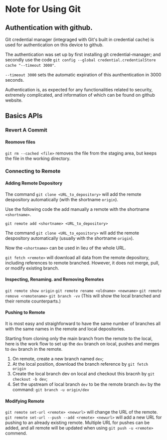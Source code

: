 # Note for Using Git

## Authentication with github.

Git credential manager (integraged with Git's built in credential cache) is used for authentication on this device to github.

The authentication was set up by first installing git credential-manager; and secondly use the code 
`git config --global credential.credentialStore cache "--timeout 3000"`. 

`--timeout 3000` sets the automatic expiration of this aunthentication in 3000 seconds.

Authentication is, as expected for any functionalities related to security, extremely complicated, and information of which can be found on github website. 

## Basics APIs

### Revert A Commit

#### Reomove files

`git rm --cached <file>` removes the file from the staging area, but keeps the file in the working directory.

### Connecting to Remote

#### Adding Remote Depository

The command `git clone <URL_to_depository>` will add the remote despository automatically (with the shortname `origin`). 

Use the following code the add manually a remote with the shortname `<shortname>`.

`git remote add <shortname> <URL_to_depository>`

The command `git clone <URL_to_epository>` will add the remote despository automatically (usually with the shortname `origin`). 

Now the `<shortname>` can be used in lieu of the whole URL. 

`git fetch <remote>` will download all data from the remote depository, including references to remote branched. However, it does not merge, pull, or modify existing branch. 

#### Inspecting, Renaming. and Removing Remotes

`git remote show origin` 
`git remote rename <oldname> <newname>`
`git remote remove <remotename>`
`git branch -vv` (This will show the local branched and their remote counterparts.)

#### Pushing to Remote

It is most easy and straighforward to have the same number of branches all with the same names in the remote and local depositories. 

Starting from cloning only the main branch from the remote to the local, here is the work flow to set up the `dev` branch on local, pushes and merges to `dev` branch in the remote.

1. On remote, create a new branch named `dev`;
2. At the local position, download the branch reference by 
`git fetch origin`
3. Create the local branch dev on local and checkout this bracnh by
`git checkout -b dev`;
4. Set the upstream of local branch `dev` to be the remote branch `dev` by the command:
`git branch -u origin/dev`


#### Modifying Remote 

`git remote set-url <remote> <newurl>` will change the URL of the remote. 
`git remote set-url --push --add <remote> <newurl>` will add a new URL for pushing to an already existing remote. Multiple URL for pushes can be added, and all remote will be updated when using `git push -u <remote>` commend.
